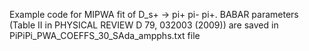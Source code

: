 Example code for MIPWA fit of D_s+ -> pi+ pi- pi+. BABAR parameters (Table II in PHYSICAL REVIEW D 79, 032003 (2009)) are saved in PiPiPi_PWA_COEFFS_30_SAda_ampphs.txt file
